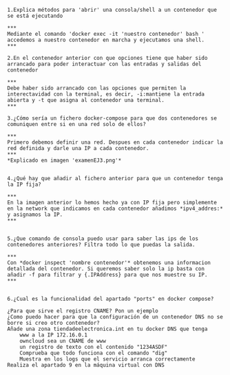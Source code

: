 
    1.Explica métodos para 'abrir' una consola/shell a un contenedor que se está ejecutando

    ***
    Mediante el comando 'docker exec -it 'nuestro contenedor' bash ' accedemos a nuestro contenedor en marcha y ejecutamos una shell.
    ***

    2.En el contenedor anterior con que opciones tiene que haber sido arrancado para poder interactuar con las entradas y salidas del contenedor
    
    ***
    Debe haber sido arrancado con las opciones que permiten la interectavidad con la terminal, es decir, -i:mantiene la entrada abierta y -t que asigna al contenedor una terminal.
    ***

    3.¿Cómo sería un fichero docker-compose para que dos contenedores se comuniquen entre si en una red solo de ellos?
   
    ***
    Primero debemos definir una red. Despues en cada contenedor indicar la red definida y darle una IP a cada contenedor.
    ***
    *Explicado en imagen 'examenEJ3.png'*
    
    
    4.¿Qué hay que añadir al fichero anterior para que un contenedor tenga la IP fija?

    ***
    En la imagen anterior lo hemos hecho ya con IP fija pero simplemente en la network que indicamos en cada contenedor añadimos *ipv4_addres:* y asignamos la IP.
    *** 


    5.¿Que comando de consola puedo usar para saber las ips de los contenedores anteriores? Filtra todo lo que puedas la salida.

    ***
    Con *docker inspect 'nombre contenedor'* obtenemos una informacion detallada del contenedor. Si queremos saber solo la ip basta con añadir -f para filtrar y {.IPAddress} para que nos muestre su IP.
    ***


    6.¿Cual es la funcionalidad del apartado "ports" en docker compose?
    
    ¿Para que sirve el registro CNAME? Pon un ejemplo
    ¿Como puedo hacer para que la configuración de un contenedor DNS no se borre si creo otro contenedor?
    Añade una zona tiendadeelectronica.int en tu docker DNS que tenga
        www a la IP 172.16.0.1
        owncloud sea un CNAME de www
        un registro de texto con el contenido "1234ASDF"
        Comprueba que todo funciona con el comando "dig"
        Muestra en los logs que el servicio arranca correctamente
    Realiza el apartado 9 en la máquina virtual con DNS
